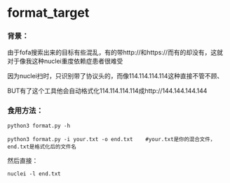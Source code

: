 # format_target

### 背景：

由于fofa搜索出来的目标有些混乱，有的带http://和https://而有的却没有，这就对于像我这种nuclei重度依赖症患者很难受

因为nuclei扫时，只识别带了协议头的，而像114.114.114.114这种直接不管不顾、



BUT有了这个工具他会自动格式化114.114.114.114成http://144.144.144.144



### 食用方法：

```shell
python3 format.py -h

python3 format.py -i your.txt -o end.txt	#your.txt是你的混合文件，end.txt是格式化后的文件名
```

然后直接：

```shell
nuclei -l end.txt
```

